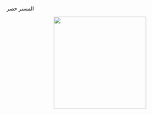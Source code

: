 
المستر حضر 


<p align="center">
<a href="https://dashboard.heroku.com/new?template=https://github.com/Khalid626/music-hak65yr"><img src="https://img.shields.io/badge/Deploy%20To%20Heroku-blueviolet?style=for-the-badge&logo=heroku" width="250""/</a>  
 
